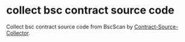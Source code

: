 # collect bsc contract source code

Collect bsc contract source code from BscScan by [Contract-Source-Collector](https://github.com/tangtj/contract-source-collector).
